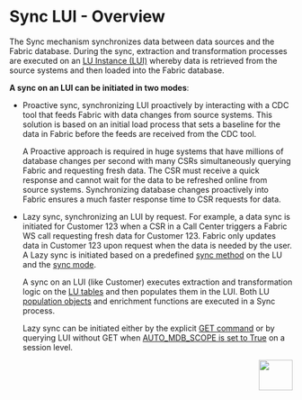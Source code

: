 # Sync LUI - Overview

The Sync mechanism synchronizes data between data sources and the Fabric database. During the sync, extraction and transformation processes are executed on an [LU Instance (LUI)](/articles/01_fabric_overview/02_fabric_glossary.md#lui) whereby data is retrieved from the source systems and then loaded into the Fabric database. 

**A sync on an LUI can be initiated in two modes**:

* Proactive sync, synchronizing LUI proactively by interacting with a CDC tool that feeds Fabric with data changes from source systems. This solution is based on an initial load process that sets a baseline for the data in Fabric before the feeds are received from the CDC tool. 

  A Proactive approach is required in huge systems that have millions of database changes per second with many CSRs simultaneously querying Fabric and requesting fresh data. The CSR must receive a quick response and cannot wait for the data to be refreshed online from source systems. Synchronizing database changes proactively into Fabric ensures a much faster response time to CSR requests for data. 

* Lazy sync, synchronizing an LUI by request. For example, a data sync is initiated for Customer 123 when a CSR in a Call Center triggers a Fabric WS call requesting fresh data for Customer 123. Fabric only updates data in Customer 123 upon request when the data is needed by the user. A Lazy sync is initiated based on a predefined [sync method](/articles/14_sync_LU_instance/04_sync_methods.md) on the LU and the [sync mode](/articles/14_sync_LU_instance/02_sync_modes.md).

  A sync on an LUI (like Customer) executes extraction and transformation logic on the [LU tables](/articles/06_LU_tables/01_LU_tables_overview.md) and then populates them in the LUI. Both LU [population objects](/articles/07_table_population/01_table_population_overview.md) and enrichment functions are executed in a Sync process. 

  Lazy sync can be initiated either by the explicit [GET command](/articles/02_fabric_architecture/04_fabric_commands.md#get-lui-commands) or by querying LUI without GET when [AUTO_MDB_SCOPE is set to True](articles/02_fabric_architecture/04_fabric_commands.md#fabric-setting-session-level) on a session level.




[<img align="right" width="60" height="54" src="/articles/images/Next.png">](/articles/14_sync_LU_instance/02_sync_modes.md)
